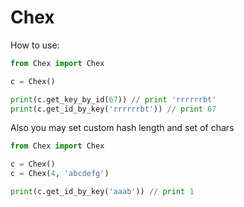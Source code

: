 # Chex

How to use:

```python
from Chex import Chex

c = Chex()

print(c.get_key_by_id(67)) // print 'rrrrrrbt'
print(c.get_id_by_key('rrrrrrbt')) // print 67
```

Also you may set custom hash length and set of chars

```python
from Chex import Chex

c = Chex()
c = Chex(4, 'abcdefg')

print(c.get_id_by_key('aaab')) // print 1
```

